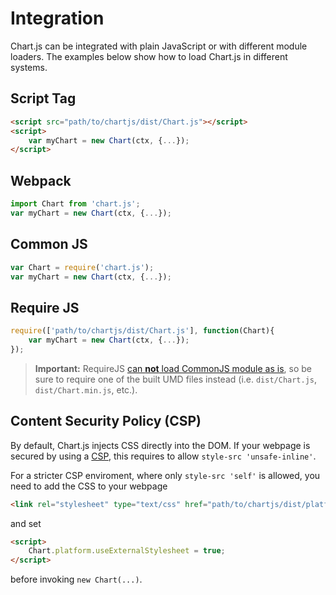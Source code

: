# Integration

Chart.js can be integrated with plain JavaScript or with different module loaders. The examples below show how to load Chart.js in different systems.

## Script Tag

```html
<script src="path/to/chartjs/dist/Chart.js"></script>
<script>
    var myChart = new Chart(ctx, {...});
</script>
```

## Webpack

```javascript
import Chart from 'chart.js';
var myChart = new Chart(ctx, {...});
```

## Common JS

```javascript
var Chart = require('chart.js');
var myChart = new Chart(ctx, {...});
```

## Require JS

```javascript
require(['path/to/chartjs/dist/Chart.js'], function(Chart){
    var myChart = new Chart(ctx, {...});
});
```

> **Important:** RequireJS [can **not** load CommonJS module as is](http://www.requirejs.org/docs/commonjs.html#intro), so be sure to require one of the built UMD files instead (i.e. `dist/Chart.js`, `dist/Chart.min.js`, etc.).

## Content Security Policy (CSP)

By default, Chart.js injects CSS directly into the DOM. If your webpage is secured by using a [CSP](https://developer.mozilla.org/en-US/docs/Web/HTTP/Headers/Content-Security-Policy), this requires to allow `style-src 'unsafe-inline'`.

For a stricter CSP enviroment, where only `style-src 'self'` is allowed, you need to add the CSS to your webpage

```html
<link rel="stylesheet" type="text/css" href="path/to/chartjs/dist/platforms/platform.dom.css">
```

and set

```html
<script>
    Chart.platform.useExternalStylesheet = true;
</script>
```

before invoking `new Chart(...)`.
